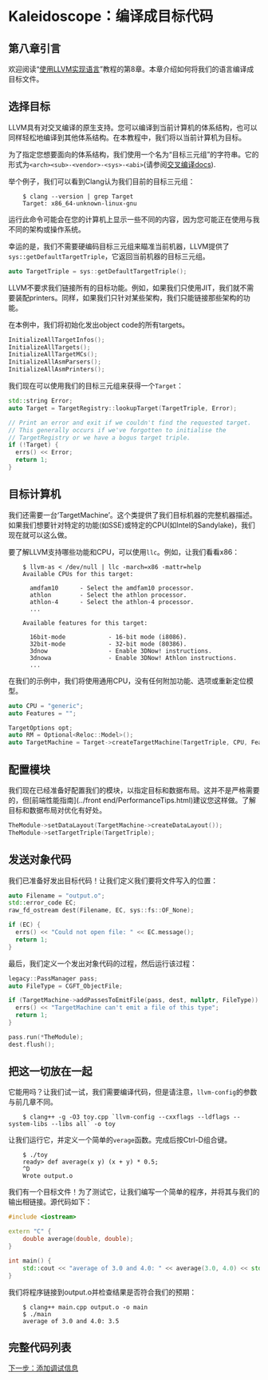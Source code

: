 # Kaleidoscope：编译成目标代码

## 第八章引言

欢迎阅读“[使用LLVM实现语言](index.html)”教程的第8章。本章介绍如何将我们的语言编译成目标文件。

## 选择目标

LLVM具有对交叉编译的原生支持。您可以编译到当前计算机的体系结构，也可以同样轻松地编译到其他体系结构。在本教程中，我们将以当前计算机为目标。

为了指定您想要面向的体系结构，我们使用一个名为“目标三元组”的字符串。它的形式为`<arch><sub>-<vendor>-<sys>-<abi>`(请参阅[交叉编译docs](https://clang.llvm.org/docs/CrossCompilation.html#target-triple)).

举个例子，我们可以看到Clang认为我们目前的目标三元组：
```
    $ clang --version | grep Target
    Target: x86_64-unknown-linux-gnu
```

运行此命令可能会在您的计算机上显示一些不同的内容，因为您可能正在使用与我不同的架构或操作系统。

幸运的是，我们不需要硬编码目标三元组来瞄准当前机器，LLVM提供了`sys::getDefaultTargetTriple`，它返回当前机器的目标三元组。

```c++
auto TargetTriple = sys::getDefaultTargetTriple();
```

LLVM不要求我们链接所有的目标功能。例如，如果我们只使用JIT，我们就不需要装配printers。同样，如果我们只针对某些架构，我们只能链接那些架构的功能。

在本例中，我们将初始化发出object code的所有targets。

```c++
InitializeAllTargetInfos();
InitializeAllTargets();
InitializeAllTargetMCs();
InitializeAllAsmParsers();
InitializeAllAsmPrinters();
```

我们现在可以使用我们的目标三元组来获得一个`Target`：

```c++
std::string Error;
auto Target = TargetRegistry::lookupTarget(TargetTriple, Error);

// Print an error and exit if we couldn't find the requested target.
// This generally occurs if we've forgotten to initialise the
// TargetRegistry or we have a bogus target triple.
if (!Target) {
  errs() << Error;
  return 1;
}
```

## 目标计算机

我们还需要一台‘TargetMachine’。这个类提供了我们目标机器的完整机器描述。如果我们想要针对特定的功能(如SSE)或特定的CPU(如Intel的Sandylake)，我们现在就可以这么做。

要了解LLVM支持哪些功能和CPU，可以使用`llc`。例如，让我们看看x86：
```
    $ llvm-as < /dev/null | llc -march=x86 -mattr=help
    Available CPUs for this target:

      amdfam10      - Select the amdfam10 processor.
      athlon        - Select the athlon processor.
      athlon-4      - Select the athlon-4 processor.
      ...

    Available features for this target:

      16bit-mode            - 16-bit mode (i8086).
      32bit-mode            - 32-bit mode (80386).
      3dnow                 - Enable 3DNow! instructions.
      3dnowa                - Enable 3DNow! Athlon instructions.
      ...
```

在我们的示例中，我们将使用通用CPU，没有任何附加功能、选项或重新定位模型。

```c++
auto CPU = "generic";
auto Features = "";

TargetOptions opt;
auto RM = Optional<Reloc::Model>();
auto TargetMachine = Target->createTargetMachine(TargetTriple, CPU, Features, opt, RM);
```

## 配置模块

我们现在已经准备好配置我们的模块，以指定目标和数据布局。这并不是严格需要的，但[前端性能指南](../front end/PerformanceTips.html)建议您这样做。了解目标和数据布局对优化有好处。

```c++
TheModule->setDataLayout(TargetMachine->createDataLayout());
TheModule->setTargetTriple(TargetTriple);   
```

## 发送对象代码

我们已准备好发出目标代码！让我们定义我们要将文件写入的位置：

```c++
auto Filename = "output.o";
std::error_code EC;
raw_fd_ostream dest(Filename, EC, sys::fs::OF_None);

if (EC) {
  errs() << "Could not open file: " << EC.message();
  return 1;
}
```

最后，我们定义一个发出对象代码的过程，然后运行该过程：

```c++
legacy::PassManager pass;
auto FileType = CGFT_ObjectFile;

if (TargetMachine->addPassesToEmitFile(pass, dest, nullptr, FileType)) {
  errs() << "TargetMachine can't emit a file of this type";
  return 1;
}

pass.run(*TheModule);
dest.flush();
```

## 把这一切放在一起

它能用吗？让我们试一试，我们需要编译代码，但是请注意，`llvm-config`的参数与前几章不同。
```
    $ clang++ -g -O3 toy.cpp `llvm-config --cxxflags --ldflags --system-libs --libs all` -o toy
```

让我们运行它，并定义一个简单的`verage`函数。完成后按Ctrl-D组合键。
```
    $ ./toy
    ready> def average(x y) (x + y) * 0.5;
    ^D
    Wrote output.o
```

我们有一个目标文件！为了测试它，让我们编写一个简单的程序，并将其与我们的输出相链接。源代码如下：

```c++
#include <iostream>

extern "C" {
    double average(double, double);
}

int main() {
    std::cout << "average of 3.0 and 4.0: " << average(3.0, 4.0) << std::endl;
}
```

我们将程序链接到output.o并检查结果是否符合我们的预期：
```
    $ clang++ main.cpp output.o -o main
    $ ./main
    average of 3.0 and 4.0: 3.5
```

## 完整代码列表

[下一步：添加调试信息](zh-LangImpl09.md)
